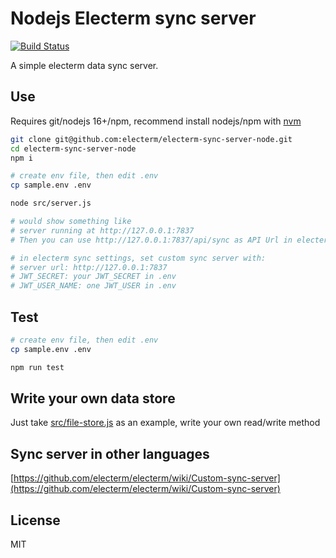 # Nodejs Electerm sync server

[![Build Status](https://github.com/electerm/electerm-sync-server-node/actions/workflows/linux.yml/badge.svg)](https://github.com/electerm/electerm-sync-server-node/actions)

A simple electerm data sync server.

## Use

Requires git/nodejs 16+/npm, recommend install nodejs/npm with [nvm](https://github.com/nvm-sh/nvm)

```bash
git clone git@github.com:electerm/electerm-sync-server-node.git
cd electerm-sync-server-node
npm i

# create env file, then edit .env
cp sample.env .env

node src/server.js

# would show something like
# server running at http://127.0.0.1:7837
# Then you can use http://127.0.0.1:7837/api/sync as API Url in electerm custom sync

# in electerm sync settings, set custom sync server with:
# server url: http://127.0.0.1:7837
# JWT_SECRET: your JWT_SECRET in .env
# JWT_USER_NAME: one JWT_USER in .env
```

## Test

```bash
# create env file, then edit .env
cp sample.env .env

npm run test
```

## Write your own data store

Just take [src/file-store.js](src/file-store.js) as an example, write your own read/write method

## Sync server in other languages

[https://github.com/electerm/electerm/wiki/Custom-sync-server](https://github.com/electerm/electerm/wiki/Custom-sync-server)


## License

MIT
